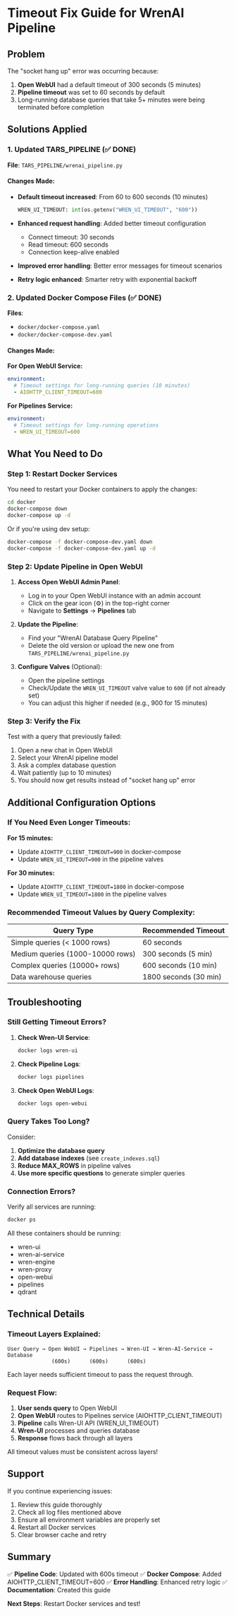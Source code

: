 # Timeout Fix Guide for WrenAI Pipeline

## Problem
The "socket hang up" error was occurring because:
1. **Open WebUI** had a default timeout of 300 seconds (5 minutes)
2. **Pipeline timeout** was set to 60 seconds by default
3. Long-running database queries that take 5+ minutes were being terminated before completion

## Solutions Applied

### 1. Updated TARS_PIPELINE (✅ DONE)

**File**: `TARS_PIPELINE/wrenai_pipeline.py`

#### Changes Made:
- **Default timeout increased**: From 60 to 600 seconds (10 minutes)
  ```python
  WREN_UI_TIMEOUT: int(os.getenv("WREN_UI_TIMEOUT", "600"))
  ```

- **Enhanced request handling**: Added better timeout configuration
  - Connect timeout: 30 seconds
  - Read timeout: 600 seconds
  - Connection keep-alive enabled

- **Improved error handling**: Better error messages for timeout scenarios

- **Retry logic enhanced**: Smarter retry with exponential backoff

### 2. Updated Docker Compose Files (✅ DONE)

**Files**: 
- `docker/docker-compose.yaml`
- `docker/docker-compose-dev.yaml`

#### Changes Made:

**For Open WebUI Service:**
```yaml
environment:
  # Timeout settings for long-running queries (10 minutes)
  - AIOHTTP_CLIENT_TIMEOUT=600
```

**For Pipelines Service:**
```yaml
environment:
  # Timeout settings for long-running operations
  - WREN_UI_TIMEOUT=600
```

## What You Need to Do

### Step 1: Restart Docker Services

You need to restart your Docker containers to apply the changes:

```bash
cd docker
docker-compose down
docker-compose up -d
```

Or if you're using dev setup:
```bash
docker-compose -f docker-compose-dev.yaml down
docker-compose -f docker-compose-dev.yaml up -d
```

### Step 2: Update Pipeline in Open WebUI

1. **Access Open WebUI Admin Panel**:
   - Log in to your Open WebUI instance with an admin account
   - Click on the gear icon (⚙️) in the top-right corner
   - Navigate to **Settings** → **Pipelines** tab

2. **Update the Pipeline**:
   - Find your "WrenAI Database Query Pipeline"
   - Delete the old version or upload the new one from `TARS_PIPELINE/wrenai_pipeline.py`

3. **Configure Valves** (Optional):
   - Open the pipeline settings
   - Check/Update the `WREN_UI_TIMEOUT` valve value to `600` (if not already set)
   - You can adjust this higher if needed (e.g., 900 for 15 minutes)

### Step 3: Verify the Fix

Test with a query that previously failed:

1. Open a new chat in Open WebUI
2. Select your WrenAI pipeline model
3. Ask a complex database question
4. Wait patiently (up to 10 minutes)
5. You should now get results instead of "socket hang up" error

## Additional Configuration Options

### If You Need Even Longer Timeouts:

**For 15 minutes:**
- Update `AIOHTTP_CLIENT_TIMEOUT=900` in docker-compose
- Update `WREN_UI_TIMEOUT=900` in the pipeline valves

**For 30 minutes:**
- Update `AIOHTTP_CLIENT_TIMEOUT=1800` in docker-compose
- Update `WREN_UI_TIMEOUT=1800` in the pipeline valves

### Recommended Timeout Values by Query Complexity:

| Query Type | Recommended Timeout |
|-----------|---------------------|
| Simple queries (< 1000 rows) | 60 seconds |
| Medium queries (1000-10000 rows) | 300 seconds (5 min) |
| Complex queries (10000+ rows) | 600 seconds (10 min) |
| Data warehouse queries | 1800 seconds (30 min) |

## Troubleshooting

### Still Getting Timeout Errors?

1. **Check Wren-UI Service**:
   ```bash
   docker logs wren-ui
   ```

2. **Check Pipeline Logs**:
   ```bash
   docker logs pipelines
   ```

3. **Check Open WebUI Logs**:
   ```bash
   docker logs open-webui
   ```

### Query Takes Too Long?

Consider:
1. **Optimize the database query**
2. **Add database indexes** (see `create_indexes.sql`)
3. **Reduce MAX_ROWS** in pipeline valves
4. **Use more specific questions** to generate simpler queries

### Connection Errors?

Verify all services are running:
```bash
docker ps
```

All these containers should be running:
- wren-ui
- wren-ai-service
- wren-engine
- wren-proxy
- open-webui
- pipelines
- qdrant

## Technical Details

### Timeout Layers Explained:

```
User Query → Open WebUI → Pipelines → Wren-UI → Wren-AI-Service → Database
              (600s)      (600s)      (600s)
```

Each layer needs sufficient timeout to pass the request through.

### Request Flow:

1. **User sends query** to Open WebUI
2. **Open WebUI** routes to Pipelines service (AIOHTTP_CLIENT_TIMEOUT)
3. **Pipeline** calls Wren-UI API (WREN_UI_TIMEOUT)
4. **Wren-UI** processes and queries database
5. **Response** flows back through all layers

All timeout values must be consistent across layers!

## Support

If you continue experiencing issues:
1. Review this guide thoroughly
2. Check all log files mentioned above
3. Ensure all environment variables are properly set
4. Restart all Docker services
5. Clear browser cache and retry

## Summary

✅ **Pipeline Code**: Updated with 600s timeout
✅ **Docker Compose**: Added AIOHTTP_CLIENT_TIMEOUT=600
✅ **Error Handling**: Enhanced retry logic
✅ **Documentation**: Created this guide

**Next Steps**: Restart Docker services and test!

